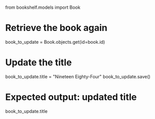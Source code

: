 from bookshelf.models import Book

# Retrieve the book again

book_to_update = Book.objects.get(id=book.id)

# Update the title

book_to_update.title = "Nineteen Eighty-Four"
book_to_update.save()

# Expected output: updated title

book_to_update.title
